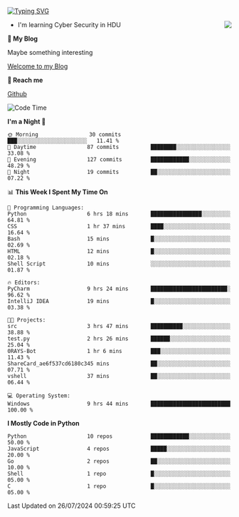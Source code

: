 [![Typing SVG](https://readme-typing-svg.herokuapp.com?font=Fira+Code&pause=1000&random=false&width=450&height=60&lines=Hello+%F0%9F%91%8B%F0%9F%8F%BB;I'm+JBNRZ)](https://git.io/typing-svg)

<a href="#">
  <img align="right" src="https://github-readme-stats.vercel.app/api?username=JBNRZ&show_icons=true&bg_color=15,f2f7fd,E0EAFC" />
</a>

- I'm learning Cyber Security in HDU

 **🌱 My Blog**

Maybe something interesting

[Welcome to my Blog](https://jbnrz.com.cn/)

 **💬 Reach me** 

[Github](https://github.com/JBNRZ)


<!--START_SECTION:waka-->
![Code Time](http://img.shields.io/badge/Code%20Time-615%20hrs%207%20mins-blue)

**I'm a Night 🦉** 

```text
🌞 Morning                30 commits          ███░░░░░░░░░░░░░░░░░░░░░░   11.41 % 
🌆 Daytime                87 commits          ████████░░░░░░░░░░░░░░░░░   33.08 % 
🌃 Evening                127 commits         ████████████░░░░░░░░░░░░░   48.29 % 
🌙 Night                  19 commits          ██░░░░░░░░░░░░░░░░░░░░░░░   07.22 % 
```


📊 **This Week I Spent My Time On** 

```text
💬 Programming Languages: 
Python                   6 hrs 18 mins       ████████████████░░░░░░░░░   64.81 % 
CSS                      1 hr 37 mins        ████░░░░░░░░░░░░░░░░░░░░░   16.64 % 
Bash                     15 mins             █░░░░░░░░░░░░░░░░░░░░░░░░   02.69 % 
HTML                     12 mins             █░░░░░░░░░░░░░░░░░░░░░░░░   02.18 % 
Shell Script             10 mins             ░░░░░░░░░░░░░░░░░░░░░░░░░   01.87 % 

🔥 Editors: 
PyCharm                  9 hrs 24 mins       ████████████████████████░   96.62 % 
IntelliJ IDEA            19 mins             █░░░░░░░░░░░░░░░░░░░░░░░░   03.38 % 

🐱‍💻 Projects: 
src                      3 hrs 47 mins       ██████████░░░░░░░░░░░░░░░   38.88 % 
test.py                  2 hrs 26 mins       ██████░░░░░░░░░░░░░░░░░░░   25.04 % 
0RAYS-Bot                1 hr 6 mins         ███░░░░░░░░░░░░░░░░░░░░░░   11.43 % 
ShareCard_ae6f537cd6180c345 mins             ██░░░░░░░░░░░░░░░░░░░░░░░   07.71 % 
vshell                   37 mins             ██░░░░░░░░░░░░░░░░░░░░░░░   06.44 % 

💻 Operating System: 
Windows                  9 hrs 44 mins       █████████████████████████   100.00 % 
```

**I Mostly Code in Python** 

```text
Python                   10 repos            ████████████░░░░░░░░░░░░░   50.00 % 
JavaScript               4 repos             █████░░░░░░░░░░░░░░░░░░░░   20.00 % 
Go                       2 repos             ██░░░░░░░░░░░░░░░░░░░░░░░   10.00 % 
Shell                    1 repo              █░░░░░░░░░░░░░░░░░░░░░░░░   05.00 % 
C                        1 repo              █░░░░░░░░░░░░░░░░░░░░░░░░   05.00 % 
```




 Last Updated on 26/07/2024 00:59:25 UTC
<!--END_SECTION:waka-->

